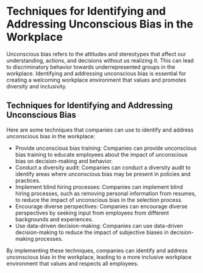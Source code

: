 Techniques for Identifying and Addressing Unconscious Bias in the Workplace
===================================================================================================================================

Unconscious bias refers to the attitudes and stereotypes that affect our understanding, actions, and decisions without us realizing it. This can lead to discriminatory behavior towards underrepresented groups in the workplace. Identifying and addressing unconscious bias is essential for creating a welcoming workplace environment that values and promotes diversity and inclusivity.

Techniques for Identifying and Addressing Unconscious Bias
----------------------------------------------------------

Here are some techniques that companies can use to identify and address unconscious bias in the workplace:

* Provide unconscious bias training: Companies can provide unconscious bias training to educate employees about the impact of unconscious bias on decision-making and behavior.
* Conduct a diversity audit: Companies can conduct a diversity audit to identify areas where unconscious bias may be present in policies and practices.
* Implement blind hiring processes: Companies can implement blind hiring processes, such as removing personal information from resumes, to reduce the impact of unconscious bias in the selection process.
* Encourage diverse perspectives: Companies can encourage diverse perspectives by seeking input from employees from different backgrounds and experiences.
* Use data-driven decision-making: Companies can use data-driven decision-making to reduce the impact of subjective biases in decision-making processes.

By implementing these techniques, companies can identify and address unconscious bias in the workplace, leading to a more inclusive workplace environment that values and respects all employees.
